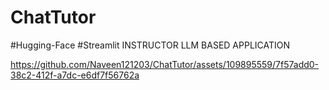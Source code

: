 # ChatTutor
#Hugging-Face 
#Streamlit
INSTRUCTOR LLM BASED APPLICATION


https://github.com/Naveen121203/ChatTutor/assets/109895559/7f57add0-38c2-412f-a7dc-e6df7f56762a

